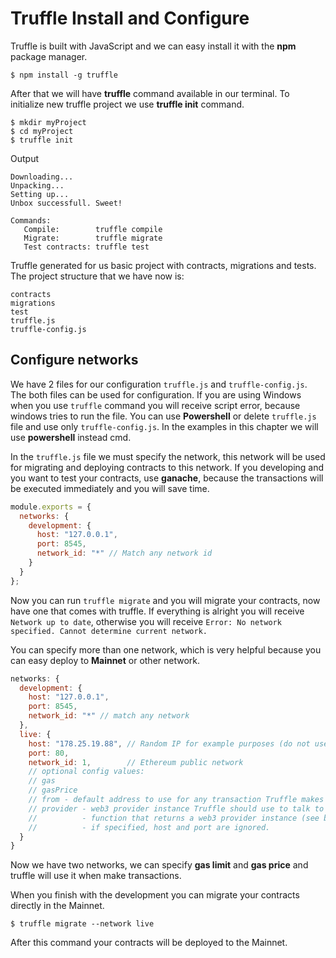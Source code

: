 # Truffle Install and Configure
Truffle is built with JavaScript and we can easy install it with the **npm** package manager.

```
$ npm install -g truffle
```
After that we will have **truffle** command available in our terminal. To initialize new truffle project we use **truffle init** command.
```
$ mkdir myProject
$ cd myProject
$ truffle init
```
Output
```
Downloading...
Unpacking...
Setting up...
Unbox successfull. Sweet!

Commands:
   Compile:        truffle compile
   Migrate:        truffle migrate
   Test contracts: truffle test
```

Truffle generated for us basic project with contracts, migrations and tests. The project structure that we have now is: 
```
contracts
migrations
test
truffle.js
truffle-config.js
```
## Configure networks
We have 2 files for our configuration `truffle.js` and `truffle-config.js`. The both files can be used for configuration. If you are using Windows when you use `truffle` command you will receive script error, because windows tries to run the file. You can use **Powershell** or delete `truffle.js` file and use only `truffle-config.js`. In the examples in this chapter we will use **powershell** instead cmd.

In the `truffle.js` file we must specify the network, this network will be used for migrating and deploying contracts to this network. If you developing and you want to test your contracts, use **ganache**, because the transactions will be executed immediately and you will save time.

```js
module.exports = {
  networks: {
    development: {
      host: "127.0.0.1",
      port: 8545,
      network_id: "*" // Match any network id
    }
  }
};
```
Now you can run `truffle migrate` and you will migrate your contracts, now have one that comes with truffle. If everything is alright you will receive `Network up to date`, otherwise you will receive `Error: No network specified. Cannot determine current network.`

You can specify more than one network, which is very helpful because you can easy deploy to **Mainnet** or other network.

```js
networks: {
  development: {
    host: "127.0.0.1",
    port: 8545,
    network_id: "*" // match any network
  },
  live: {
    host: "178.25.19.88", // Random IP for example purposes (do not use)
    port: 80,
    network_id: 1,        // Ethereum public network
    // optional config values:
    // gas
    // gasPrice
    // from - default address to use for any transaction Truffle makes during migrations
    // provider - web3 provider instance Truffle should use to talk to the Ethereum network.
    //          - function that returns a web3 provider instance (see below.)
    //          - if specified, host and port are ignored.
  }
}
```
Now we have two networks, we can specify **gas limit** and **gas price** and truffle will use it when make transactions.

When you finish with the development you can migrate your contracts directly in the Mainnet.
```
$ truffle migrate --network live
``` 
After this command your contracts will be deployed to the Mainnet.






